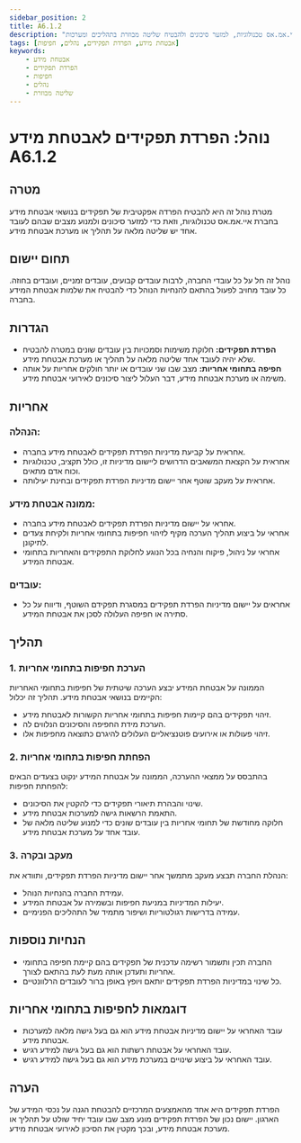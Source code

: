 ```yaml
---
sidebar_position: 2
title: A6.1.2
description: "נוהל הפרדת תפקידים לאבטחת מידע בחברת איי.אמ.אס טכנולוגיות, למזער סיכונים ולהבטיח שליטה מבוזרת בתהליכים ומערכות."
tags: [אבטחת מידע, הפרדת תפקידים, נהלים, חפיפות]
keywords:
    - אבטחת מידע
    - הפרדת תפקידים
    - חפיפות
    - נהלים
    - שליטה מבוזרת
---
```



# נוהל: הפרדת תפקידים לאבטחת מידע A6.1.2

## מטרה
מטרת נוהל זה היא להבטיח הפרדה אפקטיבית של תפקידים בנושאי אבטחת מידע בחברת איי.אמ.אס טכנולוגיות, וזאת כדי למזער סיכונים ולמנוע מצבים שבהם לעובד אחד יש שליטה מלאה על תהליך או מערכת אבטחת מידע.

## תחום יישום
נוהל זה חל על כל עובדי החברה, לרבות עובדים קבועים, עובדים זמניים, ועובדים בחוזה. כל עובד מחויב לפעול בהתאם להנחיות הנוהל כדי להבטיח את שלמות אבטחת המידע בחברה.

## הגדרות
- **הפרדת תפקידים:** חלוקת משימות וסמכויות בין עובדים שונים במטרה להבטיח שלא יהיה לעובד אחד שליטה מלאה על תהליך או מערכת אבטחת מידע.
- **חפיפה בתחומי אחריות:** מצב שבו שני עובדים או יותר חולקים אחריות על אותה משימה או מערכת אבטחת מידע, דבר העלול ליצור סיכונים לאירועי אבטחת מידע.

## אחריות
### הנהלה:
- אחראית על קביעת מדיניות הפרדת תפקידים לאבטחת מידע בחברה.
- אחראית על הקצאת המשאבים הדרושים ליישום מדיניות זו, כולל תקציב, טכנולוגיות וכוח אדם מתאים.
- אחראית על מעקב שוטף אחר יישום מדיניות הפרדת תפקידים ובחינת יעילותה.

### ממונה אבטחת מידע:
- אחראי על יישום מדיניות הפרדת תפקידים לאבטחת מידע בחברה.
- אחראי על ביצוע תהליך הערכה מקיף לזיהוי חפיפות בתחומי אחריות ולקיחת צעדים לתיקונן.
- אחראי על ניהול, פיקוח והנחיה בכל הנוגע לחלוקת התפקידים והאחריות בתחומי אבטחת המידע.

### עובדים:
- אחראים על יישום מדיניות הפרדת תפקידים במסגרת תפקידם השוטף, ודיווח על כל סתירה או חפיפה העלולה לסכן את אבטחת המידע.

## תהליך
### 1. הערכת חפיפות בתחומי אחריות
הממונה על אבטחת המידע יבצע הערכה שיטתית של חפיפות בתחומי האחריות הקיימים בנושאי אבטחת מידע. תהליך זה יכלול:
- זיהוי תפקידים בהם קיימות חפיפות בתחומי אחריות הקשורות לאבטחת מידע.
- הערכת מידת החפיפה והסיכונים הנלווים לה.
- זיהוי פעולות או אירועים פוטנציאליים העלולים להיגרם כתוצאה מחפיפות אלו.

### 2. הפחתת חפיפות בתחומי אחריות
בהתבסס על ממצאי ההערכה, הממונה על אבטחת המידע ינקוט בצעדים הבאים להפחתת חפיפות:
- שינוי והבהרת תיאורי תפקידים כדי להקטין את הסיכונים.
- התאמת הרשאות גישה למערכות אבטחת מידע.
- חלוקה מחודשת של תחומי אחריות בין עובדים שונים כדי למנוע שליטה מלאה של עובד אחד על מערכת אבטחת מידע.

### 3. מעקב ובקרה
הנהלת החברה תבצע מעקב מתמשך אחר יישום מדיניות הפרדת תפקידים, ותוודא את:
- עמידת החברה בהנחיות הנוהל.
- יעילות המדיניות במניעת חפיפות ובשמירה על אבטחת המידע.
- עמידה בדרישות רגולטוריות ושיפור מתמיד של התהליכים הפנימיים.

## הנחיות נוספות
- החברה תכין ותשמור רשימה עדכנית של תפקידים בהם קיימת חפיפה בתחומי אחריות ותעדכן אותה מעת לעת בהתאם לצורך.
- כל שינוי במדיניות הפרדת תפקידים יותאם ויופץ באופן ברור לעובדים הרלוונטיים.

## דוגמאות לחפיפות בתחומי אחריות
- עובד האחראי על יישום מדיניות אבטחת מידע הוא גם בעל גישה מלאה למערכות אבטחת מידע.
- עובד האחראי על אבטחת רשתות הוא גם בעל גישה למידע רגיש.
- עובד האחראי על ביצוע שינויים במערכת מידע הוא גם בעל גישה למידע רגיש.

## הערה
הפרדת תפקידים היא אחד מהאמצעים המרכזיים להבטחת הגנה על נכסי המידע של הארגון. יישום נכון של הפרדת תפקידים מונע מצב שבו עובד יחיד שולט על תהליך או מערכת אבטחת מידע, ובכך מקטין את הסיכון לאירועי אבטחת מידע.